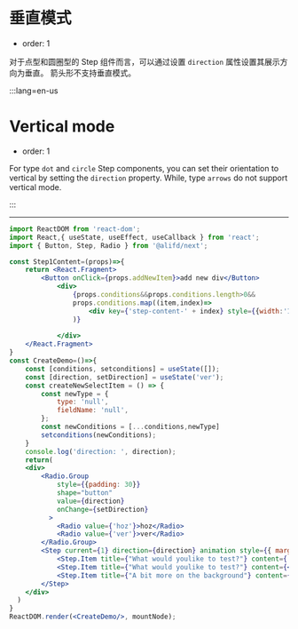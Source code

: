 # 垂直模式

- order: 1

对于点型和圆圈型的 Step 组件而言，可以通过设置 `direction` 属性设置其展示方向为垂直。
箭头形不支持垂直模式。

:::lang=en-us

# Vertical mode

- order: 1

For type `dot` and `circle` Step components, you can set their orientation to vertical by setting the `direction` property.
While, type `arrows` do not support vertical mode.

:::

---

````jsx
import ReactDOM from 'react-dom';
import React,{ useState, useEffect, useCallback } from 'react';
import { Button, Step, Radio } from '@alifd/next';

const Step1Content=(props)=>{
    return <React.Fragment>
        <Button onClick={props.addNewItem}>add new div</Button>
            <div>
                {props.conditions&&props.conditions.length>0&&
                props.conditions.map((item,index)=>
                    <div key={'step-content-' + index} style={{width:'100%', maxWidth: 200, height:20, background:'#2196f3', margin:'10px 0'}}/>
                )}
                    
            </div>	
    </React.Fragment>
}
const CreateDemo=()=>{
    const [conditions, setconditions] = useState([]);
    const [direction, setDirection] = useState('ver');
    const createNewSelectItem = () => {
        const newType = {
            type: 'null',
            fieldName: 'null',
        };
        const newConditions = [...conditions,newType]
        setconditions(newConditions);
    }
    console.log('direction: ', direction);
    return(
    <div>
        <Radio.Group
            style={{padding: 30}}
            shape="button"
            value={direction}
            onChange={setDirection}
          >
            <Radio value={'hoz'}>hoz</Radio>
            <Radio value={'ver'}>ver</Radio>
        </Radio.Group>
        <Step current={1} direction={direction} animation style={{ marginTop: 30 }}>
            <Step.Item title={"What would youlike to test?"} content={'test'} />
            <Step.Item title={"What would youlike to test?"} content={<Step1Content conditions={conditions} addNewItem={createNewSelectItem} />} />
            <Step.Item title={"A bit more on the background"} content={'test'} />
        </Step>
    </div>
  )
}
ReactDOM.render(<CreateDemo/>, mountNode);
````
